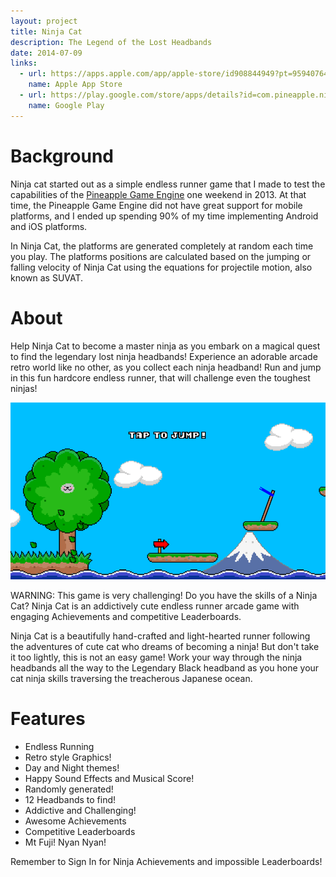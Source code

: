 ```yaml
---
layout: project
title: Ninja Cat
description: The Legend of the Lost Headbands
date: 2014-07-09
links:
  - url: https://apps.apple.com/app/apple-store/id908844949?pt=95940764&ct=AdamYaxley&mt=8
    name: Apple App Store
  - url: https://play.google.com/store/apps/details?id=com.pineapple.ninjacat
    name: Google Play
---
```


# Background

Ninja cat started out as a simple endless runner game that I made to test the capabilities of the [Pineapple Game Engine](/projects/pineapple) one weekend in 2013. At that time, the Pineapple Game Engine did not have great support for mobile platforms, and I ended up spending 90% of my time implementing Android and iOS platforms.

In Ninja Cat, the platforms are generated completely at random each time you play. The  platforms positions are calculated based on the jumping or falling velocity of Ninja Cat using the equations for projectile motion, also known as SUVAT. 

# About

Help Ninja Cat to become a master ninja as you embark on a magical quest to find the legendary lost ninja headbands! Experience an adorable arcade retro world like no other, as you collect each ninja headband! Run and jump in this fun hardcore endless runner, that will challenge even the toughest ninjas!

![Ninja Cat screenshot 1](/assets/ninja_cat1.png)

WARNING: This game is very challenging! Do you have the skills of a Ninja Cat? Ninja Cat is an addictively cute endless runner arcade game with engaging Achievements and competitive Leaderboards.

Ninja Cat is a beautifully hand-crafted and light-hearted runner following the adventures of cute cat who dreams of becoming a ninja! But don't take it too lightly, this is not an easy game! Work your way through the ninja headbands all the way to the Legendary Black headband as you hone your cat ninja skills traversing the treacherous Japanese ocean.

# Features

- Endless Running
- Retro style Graphics!
- Day and Night themes!
- Happy Sound Effects and Musical Score!
- Randomly generated!
- 12 Headbands to find!
- Addictive and Challenging!
- Awesome Achievements
- Competitive Leaderboards
- Mt Fuji! Nyan Nyan!

Remember to Sign In for Ninja Achievements and impossible Leaderboards!

